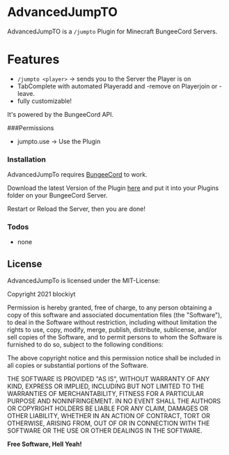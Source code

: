 # AdvancedJumpTO
AdvancedJumpTO is a `/jumpto` Plugin for Minecraft BungeeCord Servers.

# Features

  - `/jumpto <player>` -> sends you to the Server the Player is on
  - TabComplete with automated Playeradd and -remove on Playerjoin or -leave.
  - fully customizable!


It's powered by the BungeeCord API.


###Permissions
 - jumpto.use -> Use the Plugin


### Installation

AdvancedJumpTo requires [BungeeCord](https://www.spigotmc.org/wiki/bungeecord-installation/) to work.

Download the latest Version of the Plugin [here](https://github.com/blockiyt/advancedjumpto/releases) and put it into your Plugins folder on your BungeeCord Server.

Restart or Reload the Server, then you are done!

### Todos
- none

License
----

AdvancedJumpTo is licensed under the MIT-License:

Copyright 2021 blockiyt

Permission is hereby granted, free of charge, to any person obtaining a copy of this software and associated documentation files (the "Software"), to deal in the Software without restriction, including without limitation the rights to use, copy, modify, merge, publish, distribute, sublicense, and/or sell copies of the Software, and to permit persons to whom the Software is furnished to do so, subject to the following conditions:

The above copyright notice and this permission notice shall be included in all copies or substantial portions of the Software.

THE SOFTWARE IS PROVIDED "AS IS", WITHOUT WARRANTY OF ANY KIND, EXPRESS OR IMPLIED, INCLUDING BUT NOT LIMITED TO THE WARRANTIES OF MERCHANTABILITY, FITNESS FOR A PARTICULAR PURPOSE AND NONINFRINGEMENT. IN NO EVENT SHALL THE AUTHORS OR COPYRIGHT HOLDERS BE LIABLE FOR ANY CLAIM, DAMAGES OR OTHER LIABILITY, WHETHER IN AN ACTION OF CONTRACT, TORT OR OTHERWISE, ARISING FROM, OUT OF OR IN CONNECTION WITH THE SOFTWARE OR THE USE OR OTHER DEALINGS IN THE SOFTWARE.

**Free Software, Hell Yeah!**
